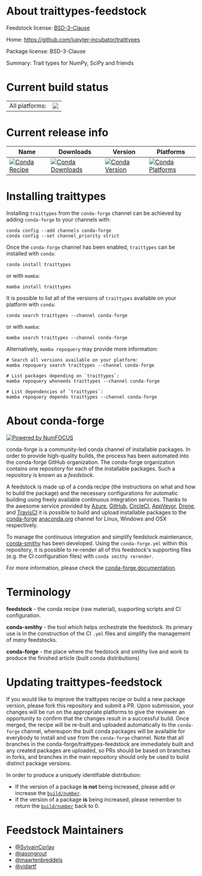 About traittypes-feedstock
==========================

Feedstock license: [BSD-3-Clause](https://github.com/conda-forge/traittypes-feedstock/blob/main/LICENSE.txt)

Home: https://github.com/jupyter-incubator/traittypes

Package license: BSD-3-Clause

Summary: Trait types for NumPy, SciPy and friends

Current build status
====================


<table><tr><td>All platforms:</td>
    <td>
      <a href="https://dev.azure.com/conda-forge/feedstock-builds/_build/latest?definitionId=6042&branchName=main">
        <img src="https://dev.azure.com/conda-forge/feedstock-builds/_apis/build/status/traittypes-feedstock?branchName=main">
      </a>
    </td>
  </tr>
</table>

Current release info
====================

| Name | Downloads | Version | Platforms |
| --- | --- | --- | --- |
| [![Conda Recipe](https://img.shields.io/badge/recipe-traittypes-green.svg)](https://anaconda.org/conda-forge/traittypes) | [![Conda Downloads](https://img.shields.io/conda/dn/conda-forge/traittypes.svg)](https://anaconda.org/conda-forge/traittypes) | [![Conda Version](https://img.shields.io/conda/vn/conda-forge/traittypes.svg)](https://anaconda.org/conda-forge/traittypes) | [![Conda Platforms](https://img.shields.io/conda/pn/conda-forge/traittypes.svg)](https://anaconda.org/conda-forge/traittypes) |

Installing traittypes
=====================

Installing `traittypes` from the `conda-forge` channel can be achieved by adding `conda-forge` to your channels with:

```
conda config --add channels conda-forge
conda config --set channel_priority strict
```

Once the `conda-forge` channel has been enabled, `traittypes` can be installed with `conda`:

```
conda install traittypes
```

or with `mamba`:

```
mamba install traittypes
```

It is possible to list all of the versions of `traittypes` available on your platform with `conda`:

```
conda search traittypes --channel conda-forge
```

or with `mamba`:

```
mamba search traittypes --channel conda-forge
```

Alternatively, `mamba repoquery` may provide more information:

```
# Search all versions available on your platform:
mamba repoquery search traittypes --channel conda-forge

# List packages depending on `traittypes`:
mamba repoquery whoneeds traittypes --channel conda-forge

# List dependencies of `traittypes`:
mamba repoquery depends traittypes --channel conda-forge
```


About conda-forge
=================

[![Powered by
NumFOCUS](https://img.shields.io/badge/powered%20by-NumFOCUS-orange.svg?style=flat&colorA=E1523D&colorB=007D8A)](https://numfocus.org)

conda-forge is a community-led conda channel of installable packages.
In order to provide high-quality builds, the process has been automated into the
conda-forge GitHub organization. The conda-forge organization contains one repository
for each of the installable packages. Such a repository is known as a *feedstock*.

A feedstock is made up of a conda recipe (the instructions on what and how to build
the package) and the necessary configurations for automatic building using freely
available continuous integration services. Thanks to the awesome service provided by
[Azure](https://azure.microsoft.com/en-us/services/devops/), [GitHub](https://github.com/),
[CircleCI](https://circleci.com/), [AppVeyor](https://www.appveyor.com/),
[Drone](https://cloud.drone.io/welcome), and [TravisCI](https://travis-ci.com/)
it is possible to build and upload installable packages to the
[conda-forge](https://anaconda.org/conda-forge) [anaconda.org](https://anaconda.org/)
channel for Linux, Windows and OSX respectively.

To manage the continuous integration and simplify feedstock maintenance,
[conda-smithy](https://github.com/conda-forge/conda-smithy) has been developed.
Using the ``conda-forge.yml`` within this repository, it is possible to re-render all of
this feedstock's supporting files (e.g. the CI configuration files) with ``conda smithy rerender``.

For more information, please check the [conda-forge documentation](https://conda-forge.org/docs/).

Terminology
===========

**feedstock** - the conda recipe (raw material), supporting scripts and CI configuration.

**conda-smithy** - the tool which helps orchestrate the feedstock.
                   Its primary use is in the construction of the CI ``.yml`` files
                   and simplify the management of *many* feedstocks.

**conda-forge** - the place where the feedstock and smithy live and work to
                  produce the finished article (built conda distributions)


Updating traittypes-feedstock
=============================

If you would like to improve the traittypes recipe or build a new
package version, please fork this repository and submit a PR. Upon submission,
your changes will be run on the appropriate platforms to give the reviewer an
opportunity to confirm that the changes result in a successful build. Once
merged, the recipe will be re-built and uploaded automatically to the
`conda-forge` channel, whereupon the built conda packages will be available for
everybody to install and use from the `conda-forge` channel.
Note that all branches in the conda-forge/traittypes-feedstock are
immediately built and any created packages are uploaded, so PRs should be based
on branches in forks, and branches in the main repository should only be used to
build distinct package versions.

In order to produce a uniquely identifiable distribution:
 * If the version of a package **is not** being increased, please add or increase
   the [``build/number``](https://docs.conda.io/projects/conda-build/en/latest/resources/define-metadata.html#build-number-and-string).
 * If the version of a package **is** being increased, please remember to return
   the [``build/number``](https://docs.conda.io/projects/conda-build/en/latest/resources/define-metadata.html#build-number-and-string)
   back to 0.

Feedstock Maintainers
=====================

* [@SylvainCorlay](https://github.com/SylvainCorlay/)
* [@jasongrout](https://github.com/jasongrout/)
* [@maartenbreddels](https://github.com/maartenbreddels/)
* [@vidartf](https://github.com/vidartf/)

